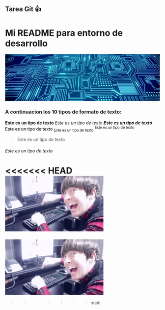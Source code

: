 ## Tarea Git :+1:
# Mi README para entorno de desarrollo
![circuit](circuit.jpg)

### A continuacion los 10 tipos de formato de texto:

**Este es un tipo de texto**
*Este es un tipo de texto*
***Este es un tipo de texto***
~~Este es un tipo de texto~~
<sub>Este es un tipo de texto</sub>
<sup>Este es un tipo de texto</sup>
>Este es un tipo de texto
###### Este es un tipo de texto
<<<<<<< HEAD
![dave](dave.gif)
=======

![dave](dave.gif)
    
>>>>>>> main
